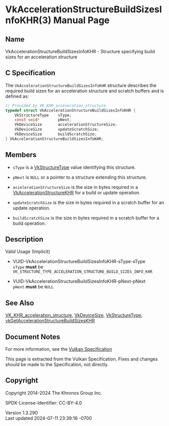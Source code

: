 # VkAccelerationStructureBuildSizesInfoKHR(3) Manual Page

## Name

VkAccelerationStructureBuildSizesInfoKHR - Structure specifying build
sizes for an acceleration structure



## <a href="#_c_specification" class="anchor"></a>C Specification

The `VkAccelerationStructureBuildSizesInfoKHR` structure describes the
required build sizes for an acceleration structure and scratch buffers
and is defined as:

``` c
// Provided by VK_KHR_acceleration_structure
typedef struct VkAccelerationStructureBuildSizesInfoKHR {
    VkStructureType    sType;
    const void*        pNext;
    VkDeviceSize       accelerationStructureSize;
    VkDeviceSize       updateScratchSize;
    VkDeviceSize       buildScratchSize;
} VkAccelerationStructureBuildSizesInfoKHR;
```

## <a href="#_members" class="anchor"></a>Members

- `sType` is a [VkStructureType](https://registry.khronos.org/vulkan/specs/1.3-extensions/man/html/VkStructureType.html) value identifying
  this structure.

- `pNext` is `NULL` or a pointer to a structure extending this
  structure.

- `accelerationStructureSize` is the size in bytes required in a
  [VkAccelerationStructureKHR](https://registry.khronos.org/vulkan/specs/1.3-extensions/man/html/VkAccelerationStructureKHR.html) for a
  build or update operation.

- `updateScratchSize` is the size in bytes required in a scratch buffer
  for an update operation.

- `buildScratchSize` is the size in bytes required in a scratch buffer
  for a build operation.

## <a href="#_description" class="anchor"></a>Description

Valid Usage (Implicit)

- <a href="#VUID-VkAccelerationStructureBuildSizesInfoKHR-sType-sType"
  id="VUID-VkAccelerationStructureBuildSizesInfoKHR-sType-sType"></a>
  VUID-VkAccelerationStructureBuildSizesInfoKHR-sType-sType  
  `sType` **must** be
  `VK_STRUCTURE_TYPE_ACCELERATION_STRUCTURE_BUILD_SIZES_INFO_KHR`

- <a href="#VUID-VkAccelerationStructureBuildSizesInfoKHR-pNext-pNext"
  id="VUID-VkAccelerationStructureBuildSizesInfoKHR-pNext-pNext"></a>
  VUID-VkAccelerationStructureBuildSizesInfoKHR-pNext-pNext  
  `pNext` **must** be `NULL`

## <a href="#_see_also" class="anchor"></a>See Also

[VK_KHR_acceleration_structure](https://registry.khronos.org/vulkan/specs/1.3-extensions/man/html/VK_KHR_acceleration_structure.html),
[VkDeviceSize](https://registry.khronos.org/vulkan/specs/1.3-extensions/man/html/VkDeviceSize.html),
[VkStructureType](https://registry.khronos.org/vulkan/specs/1.3-extensions/man/html/VkStructureType.html),
[vkGetAccelerationStructureBuildSizesKHR](https://registry.khronos.org/vulkan/specs/1.3-extensions/man/html/vkGetAccelerationStructureBuildSizesKHR.html)

## <a href="#_document_notes" class="anchor"></a>Document Notes

For more information, see the <a
href="https://registry.khronos.org/vulkan/specs/1.3-extensions/html/vkspec.html#VkAccelerationStructureBuildSizesInfoKHR"
target="_blank" rel="noopener">Vulkan Specification</a>

This page is extracted from the Vulkan Specification. Fixes and changes
should be made to the Specification, not directly.

## <a href="#_copyright" class="anchor"></a>Copyright

Copyright 2014-2024 The Khronos Group Inc.

SPDX-License-Identifier: CC-BY-4.0

Version 1.3.290  
Last updated 2024-07-11 23:39:16 -0700
